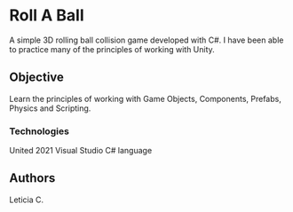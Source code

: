 # Roll A Ball

A simple 3D rolling ball collision game developed with C#. I have been able to practice many of the principles of working with Unity.

## Objective

Learn the principles of working with Game Objects, Components, Prefabs, Physics and Scripting.

### Technologies

United 2021
Visual Studio
C# language

## Authors

 Leticia C.

